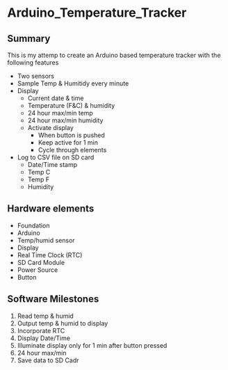 # Arduino_Temperature_Tracker

## Summary
  This is my attemp to create an Arduino based temperature tracker with the following features
  * Two sensors
  * Sample Temp & Humitidy every minute
  * Display
    * Current date & time
    * Temperature (F&C) & humidity
    * 24 hour max/min temp
    * 24 hour max/min humidity
    * Activate display
      * When button is pushed
      * Keep active for 1 min
      * Cycle through elements
  * Log to CSV file on SD card
    * Date/Time stamp
    * Temp C
    * Temp F
    * Humidity

## Hardware elements
  * Foundation
  * Arduino
  * Temp/humid sensor
  * Display
  * Real Time Clock (RTC)
  * SD Card Module
  * Power Source
  * Button

## Software Milestones
  1. Read temp & humid
  2. Output temp & humid to display
  3. Incorporate RTC
  4. Display Date/Time
  5. Illuminate display only for 1 min after button pressed
  6. 24 hour max/min
  7. Save data to SD Cadr

